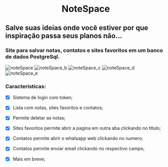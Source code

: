 <h1 align="center"> NoteSpace


## Salve suas ideias onde você estiver por que inspiração passa seus planos nâo...
### Site para salvar notas, contatos e sites favoritos em um banco de dados PostgreSql.

![noteSpace](https://github.com/plotzZzky/NoteSpace/assets/12895974/e4c1047e-58fb-416e-aa47-3da75404714e)
![noteSpace_b](https://github.com/plotzZzky/NoteSpace/assets/12895974/5b88078e-797c-42ae-9b2b-7a46372021ba)
![noteSpace_c](https://github.com/plotzZzky/NoteSpace/assets/12895974/d67d7c9d-71ce-4fa1-96a5-c3720f3e68d1)
![noteSpace_d](https://github.com/plotzZzky/NoteSpace/assets/12895974/f6cce9ac-6ebc-46f2-913b-b1bc0b37717e)
![noteSpace_e](https://github.com/plotzZzky/NoteSpace/assets/12895974/6e8f6cce-792d-4928-9099-4aedd33d876e)


### Caracteristicas:

- [x] Sistema de login com token;
- [x] Lista com notas, sites favoritos e contatos;
- [x] Permite deletar as notas;
- [x] Sites favoritos permite abrir a pagina em outra aba clickando no titulo;
- [x] Contatos permite abrir o whatsapp web clickando no numero;
- [x] Contatos permite enviar email clickando no respectivo campo;
- [x] Mais em breve;


